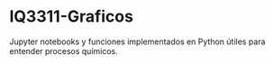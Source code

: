 # IQ3311-Graficos
Jupyter notebooks y funciones implementados en Python útiles para entender procesos químicos.
